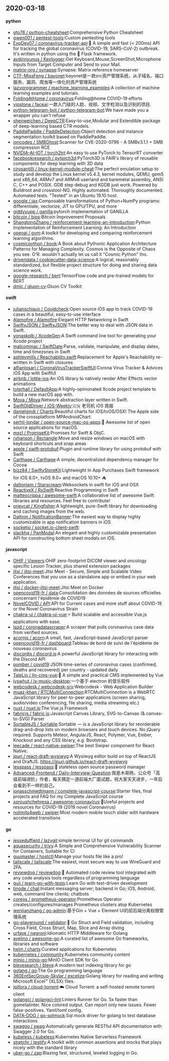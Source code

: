## 2020-03-18

#### python
* [gto76 / python-cheatsheet](https://github.com/gto76/python-cheatsheet):Comprehensive Python Cheatsheet
* [gwen001 / pentest-tools](https://github.com/gwen001/pentest-tools):Custom pentesting tools
* [ExpDev07 / coronavirus-tracker-api](https://github.com/ExpDev07/coronavirus-tracker-api):🦠 A simple and fast (< 200ms) API for tracking the global coronavirus (COVID-19, SARS-CoV-2) outbreak. It's written in python using the
🍼
Flask framework.
* [aydinnyunus / Keylogger](https://github.com/aydinnyunus/Keylogger):Get Keyboard,Mouse,ScreenShot,Microphone Inputs from Target Computer and Send to your Mail.
* [matrix-org / synapse](https://github.com/matrix-org/synapse):Synapse: Matrix reference homeserver
* [CTF-MissFeng / bayonet](https://github.com/CTF-MissFeng/bayonet):bayonet是一款src资产管理系统，从子域名、端口服务、漏洞、爬虫等一体化的资产管理系统
* [lazyprogrammer / machine_learning_examples](https://github.com/lazyprogrammer/machine_learning_examples):A collection of machine learning examples and tutorials.
* [FoldingAtHome / coronavirus](https://github.com/FoldingAtHome/coronavirus):Folding@home COVID-19 efforts
* [vipstone / faceai](https://github.com/vipstone/faceai):一款入门级的人脸、视频、文字检测以及识别的项目.
* [python-telegram-bot / python-telegram-bot](https://github.com/python-telegram-bot/python-telegram-bot):We have made you a wrapper you can't refuse
* [shenweichen / DeepCTR](https://github.com/shenweichen/DeepCTR):Easy-to-use,Modular and Extendible package of deep-learning based CTR models.
* [PaddlePaddle / PaddleDetection](https://github.com/PaddlePaddle/PaddleDetection):Object detection and instance segmentation toolkit based on PaddlePaddle.
* [ioncodes / SMBGhost](https://github.com/ioncodes/SMBGhost):Scanner for CVE-2020-0796 - A SMBv3.1.1 + SMB compression RCE
* [NVIDIA-AI-IOT / torch2trt](https://github.com/NVIDIA-AI-IOT/torch2trt):An easy to use PyTorch to TensorRT converter
* [facebookresearch / pytorch3d](https://github.com/facebookresearch/pytorch3d):PyTorch3D is FAIR's library of reusable components for deep learning with 3D data
* [cirosantilli / linux-kernel-module-cheat](https://github.com/cirosantilli/linux-kernel-module-cheat):The perfect emulation setup to study and develop the Linux kernel v5.4.3, kernel modules, QEMU, gem5 and x86_64, ARMv7 and ARMv8 userland and baremetal assembly, ANSI C, C++ and POSIX. GDB step debug and KGDB just work. Powered by Buildroot and crosstool-NG. Highly automated. Thoroughly documented. Automated tests. "Tested" in an Ubuntu 19.10 host.
* [google / jax](https://github.com/google/jax):Composable transformations of Python+NumPy programs: differentiate, vectorize, JIT to GPU/TPU, and more
* [giddyyupp / ganilla](https://github.com/giddyyupp/ganilla):pytorch implementation of GANILLA
* [bitcoin / bips](https://github.com/bitcoin/bips):Bitcoin Improvement Proposals
* [ShangtongZhang / reinforcement-learning-an-introduction](https://github.com/ShangtongZhang/reinforcement-learning-an-introduction):Python Implementation of Reinforcement Learning: An Introduction
* [openai / gym](https://github.com/openai/gym):A toolkit for developing and comparing reinforcement learning algorithms.
* [cosmicpython / book](https://github.com/cosmicpython/book):A Book about Pythonic Application Architecture Patterns for Managing Complexity. Cosmos is the Opposite of Chaos you see. O'R. wouldn't actually let us call it "Cosmic Python" tho.
* [drivendata / cookiecutter-data-science](https://github.com/drivendata/cookiecutter-data-science):A logical, reasonably standardized, but flexible project structure for doing and sharing data science work.
* [google-research / bert](https://github.com/google-research/bert):TensorFlow code and pre-trained models for BERT
* [dmlc / gluon-cv](https://github.com/dmlc/gluon-cv):Gluon CV Toolkit

#### swift
* [julianschiavo / Covidcheck](https://github.com/julianschiavo/Covidcheck):Open source iOS app to track COVID-19 cases in a beautiful, easy-to-use interface
* [Alamofire / Alamofire](https://github.com/Alamofire/Alamofire):Elegant HTTP Networking in Swift
* [SwiftyJSON / SwiftyJSON](https://github.com/SwiftyJSON/SwiftyJSON):The better way to deal with JSON data in Swift.
* [yonaskolb / XcodeGen](https://github.com/yonaskolb/XcodeGen):A Swift command line tool for generating your Xcode project
* [malcommac / SwiftDate](https://github.com/malcommac/SwiftDate):Parse, validate, manipulate, and display dates, time and timezones in Swift
* [ashleymills / Reachability.swift](https://github.com/ashleymills/Reachability.swift):Replacement for Apple's Reachability re-written in Swift with closures
* [alfianlosari / CoronaVirusTrackerSwiftUI](https://github.com/alfianlosari/CoronaVirusTrackerSwiftUI):Corona Virus Tracker & Advices iOS App with SwiftUI
* [airbnb / lottie-ios](https://github.com/airbnb/lottie-ios):An iOS library to natively render After Effects vector animations
* [tylerhall / DefaultApp](https://github.com/tylerhall/DefaultApp):A highly-opinionated Xcode project template to build a new macOS app with.
* [Moya / Moya](https://github.com/Moya/Moya):Network abstraction layer written in Swift.
* [SwiftOldDriver / iOS-Weekly](https://github.com/SwiftOldDriver/iOS-Weekly):🇨🇳
老司机 iOS 周报
* [danielgindi / Charts](https://github.com/danielgindi/Charts):Beautiful charts for iOS/tvOS/OSX! The Apple side of the crossplatform MPAndroidChart.
* [serhii-londar / open-source-mac-os-apps](https://github.com/serhii-londar/open-source-mac-os-apps):🚀
Awesome list of open source applications for macOS.
* [mxcl / PromiseKit](https://github.com/mxcl/PromiseKit):Promises for Swift & ObjC.
* [rxhanson / Rectangle](https://github.com/rxhanson/Rectangle):Move and resize windows on macOS with keyboard shortcuts and snap areas
* [apple / swift-protobuf](https://github.com/apple/swift-protobuf):Plugin and runtime library for using protobuf with Swift
* [Carthage / Carthage](https://github.com/Carthage/Carthage):A simple, decentralized dependency manager for Cocoa
* [bizz84 / SwiftyStoreKit](https://github.com/bizz84/SwiftyStoreKit):Lightweight In App Purchases Swift framework for iOS 8.0+, tvOS 9.0+ and macOS 10.10+ ⛺
* [daltoniam / Starscream](https://github.com/daltoniam/Starscream):Websockets in swift for iOS and OSX
* [ReactiveX / RxSwift](https://github.com/ReactiveX/RxSwift):Reactive Programming in Swift
* [matteocrippa / awesome-swift](https://github.com/matteocrippa/awesome-swift):A collaborative list of awesome Swift libraries and resources. Feel free to contribute!
* [onevcat / Kingfisher](https://github.com/onevcat/Kingfisher):A lightweight, pure-Swift library for downloading and caching images from the web.
* [Daltron / NotificationBanner](https://github.com/Daltron/NotificationBanner):The easiest way to display highly customizable in app notification banners in iOS
* [socketio / socket.io-client-swift](https://github.com/socketio/socket.io-client-swift):
* [slackhq / PanModal](https://github.com/slackhq/PanModal):An elegant and highly customizable presentation API for constructing bottom sheet modals on iOS.

#### javascript
* [OHIF / Viewers](https://github.com/OHIF/Viewers):OHIF zero-footprint DICOM viewer and oncology specific Lesion Tracker, plus shared extension packages
* [jitsi / jitsi-meet](https://github.com/jitsi/jitsi-meet):Jitsi Meet - Secure, Simple and Scalable Video Conferences that you use as a standalone app or embed in your web application.
* [jitsi / docker-jitsi-meet](https://github.com/jitsi/docker-jitsi-meet):Jitsi Meet on Docker
* [opencovid19-fr / data](https://github.com/opencovid19-fr/data):Consolidation des données de sources officielles concernant l'épidémie de COVID19
* [NovelCOVID / API](https://github.com/NovelCOVID/API):API for Current cases and more stuff about COVID-19 or the Novel Coronavirus Strain
* [chakra-ui / chakra-ui-vue](https://github.com/chakra-ui/chakra-ui-vue):⚡️
Build scalable and accessible Vue.js applications with ease.
* [lazd / coronadatascraper](https://github.com/lazd/coronadatascraper):A scraper that pulls coronavirus case data from verified sources.
* [acornjs / acorn](https://github.com/acornjs/acorn):A small, fast, JavaScript-based JavaScript parser
* [opencovid19-fr / dashboard](https://github.com/opencovid19-fr/dashboard):Tableau de bord de suivi de l'épidémie de nouveau coronavirus
* [discordjs / discord.js](https://github.com/discordjs/discord.js):A powerful JavaScript library for interacting with the Discord API
* [pomber / covid19](https://github.com/pomber/covid19):JSON time-series of coronavirus cases (confirmed, deaths and recovered) per country - updated daily
* [TaleLin / lin-cms-vue](https://github.com/TaleLin/lin-cms-vue):🔆
A simple and practical CMS implemented by Vue
* [lyswhut / lx-music-desktop](https://github.com/lyswhut/lx-music-desktop):一个基于 electron 的音乐软件
* [webcodesk / webcodesk-srv](https://github.com/webcodesk/webcodesk-srv):Webcodesk - Web Application Builder
* [muaz-khan / RTCMultiConnection](https://github.com/muaz-khan/RTCMultiConnection):RTCMultiConnection is a WebRTC JavaScript library for peer-to-peer applications (screen sharing, audio/video conferencing, file sharing, media streaming etc.)
* [nuxt / nuxt.js](https://github.com/nuxt/nuxt.js):The Vue.js Framework
* [fabricjs / fabric.js](https://github.com/fabricjs/fabric.js):Javascript Canvas Library, SVG-to-Canvas (& canvas-to-SVG) Parser
* [SortableJS / Sortable](https://github.com/SortableJS/Sortable):Sortable — is a JavaScript library for reorderable drag-and-drop lists on modern browsers and touch devices. No jQuery required. Supports Meteor, AngularJS, React, Polymer, Vue, Ember, Knockout and any CSS library, e.g. Bootstrap.
* [leecade / react-native-swiper](https://github.com/leecade/react-native-swiper):The best Swiper component for React Native.
* [jpuri / react-draft-wysiwyg](https://github.com/jpuri/react-draft-wysiwyg):A Wysiwyg editor build on top of ReactJS and DraftJS. https://jpuri.github.io/react-draft-wysiwyg
* [lesspass / lesspass](https://github.com/lesspass/lesspass):🔑
stateless open source password manager
* [Advanced-Frontend / Daily-Interview-Question](https://github.com/Advanced-Frontend/Daily-Interview-Question):我是木易杨，公众号「高级前端进阶」作者，每天搞定一道前端大厂面试题，祝大家天天进步，一年后会看到不一样的自己。
* [jonasschmedtmann / complete-javascript-course](https://github.com/jonasschmedtmann/complete-javascript-course):Starter files, final projects and FAQ for my Complete JavaScript course
* [soroushchehresa / awesome-coronavirus](https://github.com/soroushchehresa/awesome-coronavirus):🦠Useful projects and resources for COVID-19 (2019 novel Coronavirus)
* [nolimits4web / swiper](https://github.com/nolimits4web/swiper):Most modern mobile touch slider with hardware accelerated transitions

#### go
* [jesseduffield / lazygit](https://github.com/jesseduffield/lazygit):simple terminal UI for git commands
* [aquasecurity / trivy](https://github.com/aquasecurity/trivy):A Simple and Comprehensive Vulnerability Scanner for Containers, Suitable for CI
* [guumaster / hostctl](https://github.com/guumaster/hostctl):Manage your hosts file like a pro!
* [tailscale / tailscale](https://github.com/tailscale/tailscale):The easiest, most secure way to use WireGuard and 2FA.
* [reviewdog / reviewdog](https://github.com/reviewdog/reviewdog):🐶
Automated code review tool integrated with any code analysis tools regardless of programming language
* [quii / learn-go-with-tests](https://github.com/quii/learn-go-with-tests):Learn Go with test-driven development
* [tinode / chat](https://github.com/tinode/chat):Instant messaging server; backend in Go; iOS, Android, web, command line clients; chatbots
* [coreos / prometheus-operator](https://github.com/coreos/prometheus-operator):Prometheus Operator creates/configures/manages Prometheus clusters atop Kubernetes
* [wenjianzhang / go-admin](https://github.com/wenjianzhang/go-admin):基于Gin + Vue + Element UI的前后端分离权限管理系统
* [go-playground / validator](https://github.com/go-playground/validator):💯
Go Struct and Field validation, including Cross Field, Cross Struct, Map, Slice and Array diving
* [urfave / negroni](https://github.com/urfave/negroni):Idiomatic HTTP Middleware for Golang
* [avelino / awesome-go](https://github.com/avelino/awesome-go):A curated list of awesome Go frameworks, libraries and software
* [helm / charts](https://github.com/helm/charts):Curated applications for Kubernetes
* [kubernetes / community](https://github.com/kubernetes/community):Kubernetes community content
* [minio / minio-go](https://github.com/minio/minio-go):MinIO Client SDK for Go
* [blevesearch / bleve](https://github.com/blevesearch/bleve):A modern text indexing library for go
* [golang / go](https://github.com/golang/go):The Go programming language
* [360EntSecGroup-Skylar / excelize](https://github.com/360EntSecGroup-Skylar/excelize):Golang library for reading and writing Microsoft Excel™ (XLSX) files.
* [jpillora / cloud-torrent](https://github.com/jpillora/cloud-torrent):☁️
Cloud Torrent: a self-hosted remote torrent client
* [golangci / golangci-lint](https://github.com/golangci/golangci-lint):Linters Runner for Go. 5x faster than gometalinter. Nice colored output. Can report only new issues. Fewer false-positives. Yaml/toml config.
* [DATA-DOG / go-sqlmock](https://github.com/DATA-DOG/go-sqlmock):Sql mock driver for golang to test database interactions
* [swaggo / swag](https://github.com/swaggo/swag):Automatically generate RESTful API documentation with Swagger 2.0 for Go.
* [kubeless / kubeless](https://github.com/kubeless/kubeless):Kubernetes Native Serverless Framework
* [stretchr / testify](https://github.com/stretchr/testify):A toolkit with common assertions and mocks that plays nicely with the standard library
* [uber-go / zap](https://github.com/uber-go/zap):Blazing fast, structured, leveled logging in Go.
